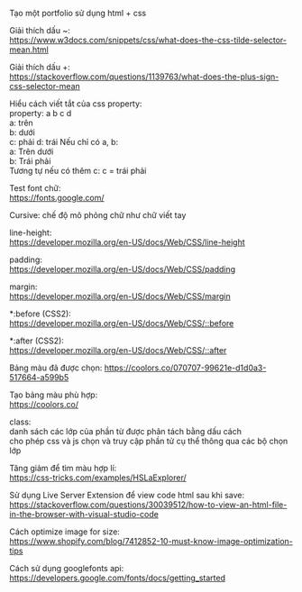Tạo một portfolio sử dụng html + css  

Giải thích dấu ~:  
https://www.w3docs.com/snippets/css/what-does-the-css-tilde-selector-mean.html

Giải thích dấu +:  
https://stackoverflow.com/questions/1139763/what-does-the-plus-sign-css-selector-mean

Hiểu cách viết tắt của css property:  
 property: a b c d  
 a: trên  
 b: dưới  
 c: phải
 d: trái
 Nếu chỉ có a, b:  
  a: Trên dưới  
  b: Trái phải  
  Tương tự nếu có thêm c: c = trái phải

Test font chữ:  
https://fonts.google.com/

Cursive: chế độ mô phỏng chữ như chữ viết tay

line-height:  
https://developer.mozilla.org/en-US/docs/Web/CSS/line-height

padding:  
https://developer.mozilla.org/en-US/docs/Web/CSS/padding

margin:  
https://developer.mozilla.org/en-US/docs/Web/CSS/margin

*:before (CSS2):  
https://developer.mozilla.org/en-US/docs/Web/CSS/::before

*:after (CSS2):  
https://developer.mozilla.org/en-US/docs/Web/CSS/::after

Bảng màu đã được chọn: 
https://coolors.co/070707-99621e-d1d0a3-517664-a599b5

Tạo bảng màu phù hợp:  
https://coolors.co/

class:   
  danh sách các lớp của phần từ được phân tách bằng dấu cách  
  cho phép css và js chọn và truy cập phần tử cụ thể thông qua các bộ chọn lớp

Tăng giảm để tìm màu hợp lí:  
https://css-tricks.com/examples/HSLaExplorer/

Sử dụng Live Server Extension để view code html sau khi save:  
https://stackoverflow.com/questions/30039512/how-to-view-an-html-file-in-the-browser-with-visual-studio-code

Cách optimize image for size:  
https://www.shopify.com/blog/7412852-10-must-know-image-optimization-tips

Cách sử dụng googlefonts api:  
https://developers.google.com/fonts/docs/getting_started
